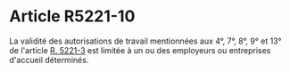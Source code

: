 # Article R5221-10

  
La validité des autorisations de travail mentionnées aux 4°, 7°, 8°, 9° et 13° de l'article [R. 5221-3][1] est limitée à un ou des employeurs ou entreprises d'accueil déterminés.

 [1]: /affichCodeArticle.do?cidTexte=LEGITEXT000006072050&idArticle=LEGIARTI000018495568&dateTexte=&categorieLien=cid